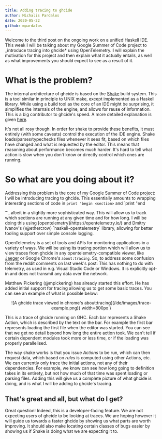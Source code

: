 ```yaml
---
title: Adding tracing to ghcide
author: Michalis Pardalos
date: 2020-05-22
github: mpardalos
---
```


Welcome to the third post on the ongoing work on a unified Haskell IDE. This
week I will be talking about my Google Summer of Code project to _introduce
tracing into ghcide* using OpenTelemetry. I will explain the motivation for this
project and then explain what it actually entails, as well as what improvements
you should expect to see as a result of it.

# What is the problem?

The internal architecture of ghcide is based on the
[Shake](https://shakebuild.com) build system. This is a tool similar in
principle to UNIX make, except implemented as a Haskell library. While using a
build tool as the core of an IDE might be surprising, it simplifies the
internals of the engine, and allows for reuse of information. This is a big
contributor to ghcide's speed. A more detailed explanation is given
[here](https://4ta.uk/p/shaking-up-the-ide).

It's not all rosy though. In order for shake to provide these benefits, it must
entirely (with some caveats) control the execution of the IDE engine. Shake
loads/parses/typechecks files whenever it sees fit, based on which files have
changed and what is requested by the editor. This means that reasoning about
performance becomes much harder. It's hard to tell what action is slow when you
don't know or directly control which ones are running.

# So what are you doing about it?

Addressing this problem is the core of my Google Summer of Code project: I will
be introducing tracing to ghcide. This essentially amounts to wrapping
interesting sections of code in `print "begin <section>` and `print "end
<section>"`, albeit in a slightly more sophisticated way. This will allow us to
track which sections are running at any given time and for how long. I will be
doing this using [opentelemetry](https://opentelemetry.io/) and Dmitry Ivanov's
(\@ethercrow) `haskell-opentelemetry` library, allowing for better tooling
support over simple console logging.

OpenTelemetry is a set of tools and APIs for monitoring applications in a
variety of ways. We will be using its tracing portion which will allow us to
view traces from ghcide in any opentelemetry-compatible viewer, like
[Jaeger](https://jaegertracing.io/) or Google Chrome's `about:tracing`. So, to
address some confusion from the reddit comments on last week's post: This has
nothing to do with telemetry, as used in e.g. Visual Studio Code or Windows. It
is explicitly opt-in and does not transmit any data over the network.

Matthew Pickering (\@mpickering) has already started this effort. He has added
initial support for tracing allowing us to get some basic traces. You can see an
example of what is possible below:

<p align="center">
![A ghcide trace viewed in chrome's about:tracing](/ide/images/trace-example.png){ width=800px }
</p>

This is a trace of ghcide running on GHC. Each bar represents a Shake Action,
which is described by the text on the bar. For example the first bar represents
loading the first file when the editor was started. You can see that we get no
detail beyond how long the entire action took. We can't tell if certain
dependent modules took more or less time, or if the loading was properly
parallelised.

The way shake works is that you issue *Actions* to be run, which can then
request data, which based on *rules* is computed using other Actions, etc. We
can currently only trace the initial actions, not any of their dependencies. For
example, we know can see how long going to definition takes in its entirety, but
not how much of that time was spent loading or parsing files. Adding this will
give us a complete picture of what ghcide is doing, and is what I will be adding
to ghcide's tracing.

# That's great and all, but what do I get?

Great question! Indeed, this is a developer-facing feature. We are not expecting
users of ghcide to be looking at traces. We are hoping however it will guide us
towards a faster ghcide by showing us what parts are worth improving. It should
also make locating certain classes of bugs easier by showing us if Shake is
doing what we are expecting it to.
